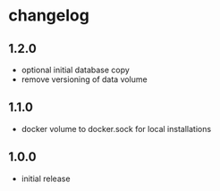 # changelog

## 1.2.0

- optional initial database copy
- remove versioning of data volume

## 1.1.0

- docker volume to docker.sock for local installations

## 1.0.0

- initial release
